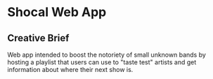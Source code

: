 # Shocal Web App

## Creative Brief
Web app intended to boost the notoriety of small unknown bands by hosting a playlist that users can use to "taste test" artists and get information about where their next show is.
